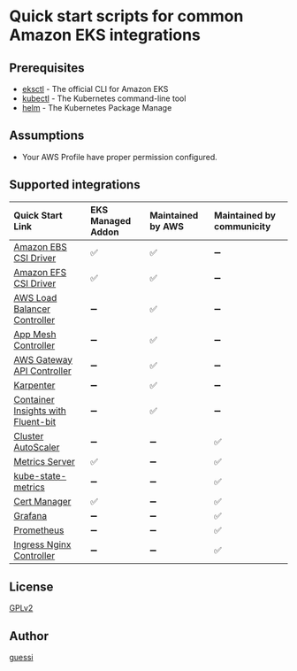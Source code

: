 # Quick start scripts for common Amazon EKS integrations

## Prerequisites

- [eksctl](https://eksctl.io/) - The official CLI for Amazon EKS
- [kubectl](https://kubernetes.io/docs/tasks/tools/) - The Kubernetes command-line tool
- [helm](https://helm.sh/) - The Kubernetes Package Manage

## Assumptions

- Your AWS Profile have proper permission configured.

## Supported integrations

| Quick Start Link                                                                  | EKS Managed Addon         | Maintained by AWS         | Maintained by communicity |
|:----------------------------------------------------------------------------------|:--------------------------|:--------------------------|:--------------------------|
| [Amazon EBS CSI Driver](./scripts/aws-ebs-csi-driver)                             | :white_check_mark:        | :white_check_mark:        | :heavy_minus_sign:        |
| [Amazon EFS CSI Driver](./scripts/aws-efs-csi-driver)                             | :white_check_mark:        | :white_check_mark:        | :heavy_minus_sign:        |
| [AWS Load Balancer Controller](./scripts/aws-load-balancer-controller)            | :heavy_minus_sign:        | :white_check_mark:        | :heavy_minus_sign:        |
| [App Mesh Controller](./scripts/appmesh-controller)                               | :heavy_minus_sign:        | :white_check_mark:        | :heavy_minus_sign:        |
| [AWS Gateway API Controller](./scripts/aws-gateway-api-controller)                | :heavy_minus_sign:        | :white_check_mark:        | :heavy_minus_sign:        |
| [Karpenter](./scripts/karpenter)                                                  | :heavy_minus_sign:        | :white_check_mark:        | :heavy_minus_sign:        |
| [Container Insights with Fluent-bit](./scripts/container-insights-with-fluentBit) | :heavy_minus_sign:        | :white_check_mark:        | :heavy_minus_sign:        |
| [Cluster AutoScaler](./scripts/cluster-autoscaler)                                | :heavy_minus_sign:        | :heavy_minus_sign:        | :white_check_mark:        |
| [Metrics Server](./scripts/metrics-server)                                        | :white_check_mark:        | :heavy_minus_sign:        | :white_check_mark:        |
| [kube-state-metrics](./scripts/kube-state-metrics)                                | :heavy_minus_sign:        | :heavy_minus_sign:        | :white_check_mark:        |
| [Cert Manager](./scripts/cert-manager)                                            | :white_check_mark:        | :heavy_minus_sign:        | :white_check_mark:        |
| [Grafana](./scripts/grafana)                                                      | :heavy_minus_sign:        | :heavy_minus_sign:        | :white_check_mark:        |
| [Prometheus](./scripts/prometheus)                                                | :heavy_minus_sign:        | :heavy_minus_sign:        | :white_check_mark:        |
| [Ingress Nginx Controller](./scripts/ingress-nginx-controller)                    | :heavy_minus_sign:        | :heavy_minus_sign:        | :white_check_mark:        |

## License

[GPLv2](LICENSE)

## Author

[guessi](https://github.com/guessi)
